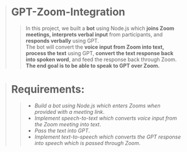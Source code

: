 > # GPT-Zoom-Integration
>
> > In this project, we built a **bot** using Node.js which **joins Zoom meetings, interprets verbal input** from participants, and **responds verbally** using GPT.<br/>
> > The bot will convert the **voice input from Zoom into text, process the text** using GPT, **convert the text response back into spoken word**, and feed the response back through Zoom.
> > <br/> **The end goal is to be able to speak to GPT over Zoom.**

> # Requirements:
>
> > - _Build a bot using Node.js which enters Zooms when provided with a meeting link_.
> > - _Implement speech-to-text which converts voice input from the Zoom meeting into text_.
> > - _Pass the text into GPT_.
> > - _Implement text-to-speech which converts the GPT response into speech which is passed through Zoom_.
> >   <br/>
